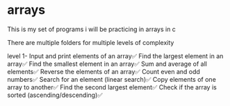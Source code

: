 # arrays
This is my set of programs i will be practicing in arrays in c 


There are multiple folders for multiple levels of complexity

level 1-
Input and print elements of an array✅
Find the largest element in an array✅
Find the smallest element in an array✅
Sum and average of all elements✅
Reverse the elements of an array✅
Count even and odd numbers✅
Search for an element (linear search)✅
Copy elements of one array to another✅
Find the second largest element✅
Check if the array is sorted (ascending/descending)✅


